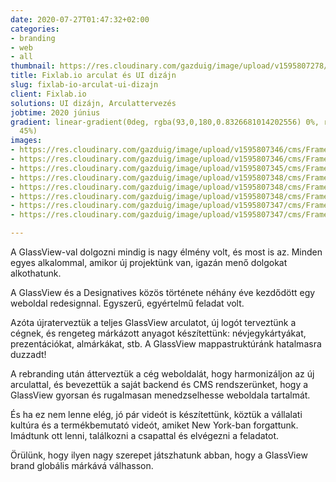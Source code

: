 ```yaml
---
date: 2020-07-27T01:47:32+02:00
categories:
- branding
- web
- all
thumbnail: https://res.cloudinary.com/gazduig/image/upload/v1595807278/cms/Frame_12_w1b09k.webp
title: Fixlab.io arculat és UI dizájn
slug: fixlab-io-arculat-ui-dizajn
client: Fixlab.io
solutions: UI dizájn, Arculattervezés
jobtime: 2020 június
gradient: linear-gradient(0deg, rgba(93,0,180,0.8326681014202556) 0%, rgba(53,149,130,0)
  45%)
images:
- https://res.cloudinary.com/gazduig/image/upload/v1595807346/cms/Frame_13_sgon4b.webp
- https://res.cloudinary.com/gazduig/image/upload/v1595807346/cms/Frame_12_ijryeg.webp
- https://res.cloudinary.com/gazduig/image/upload/v1595807345/cms/Frame_11_vg44ah.webp
- https://res.cloudinary.com/gazduig/image/upload/v1595807348/cms/Frame_7_w0eyr0.webp
- https://res.cloudinary.com/gazduig/image/upload/v1595807348/cms/Frame_6_ceiche.webp
- https://res.cloudinary.com/gazduig/image/upload/v1595807348/cms/Frame_10_o5osld.webp
- https://res.cloudinary.com/gazduig/image/upload/v1595807347/cms/Frame_9_dfbfyn.webp
- https://res.cloudinary.com/gazduig/image/upload/v1595807347/cms/Frame_8_syzfdw.webp

---
```

A GlassView-val dolgozni mindig is nagy élmény volt, és most is az. Minden egyes alkalommal, amikor új projektünk van, igazán menő dolgokat alkothatunk.

A GlassView és a Designatives közös története néhány éve kezdődött egy weboldal redesignnal. Egyszerű, egyértelmű feladat volt.

Azóta újraterveztük a teljes GlassView arculatot, új logót terveztünk a cégnek, és rengeteg márkázott anyagot készítettünk: névjegykártyákat, prezentációkat, almárkákat, stb. A GlassView mappastruktúránk hatalmasra duzzadt!

A rebranding után átterveztük a cég weboldalát, hogy harmonizáljon az új arculattal, és bevezettük a saját backend és CMS rendszerünket, hogy a GlassView gyorsan és rugalmasan menedzselhesse weboldala tartalmát.

És ha ez nem lenne elég, jó pár videót is készítettünk, köztük a vállalati kultúra és a termékbemutató videót, amiket New York-ban forgattunk. Imádtunk ott lenni, találkozni a csapattal és elvégezni a feladatot.

Örülünk, hogy ilyen nagy szerepet játszhatunk abban, hogy a GlassView brand globális márkává válhasson.